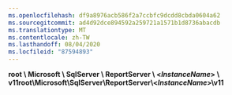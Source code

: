 ```yaml
---
ms.openlocfilehash: df9a8976acb586f2a7ccbfc9dcdd8cbda0604a62
ms.sourcegitcommit: ad4d92dce894592a259721a1571b1d8736abacdb
ms.translationtype: MT
ms.contentlocale: zh-TW
ms.lasthandoff: 08/04/2020
ms.locfileid: "87594893"
---
```

<span data-ttu-id="cf469-101">**root \\ Microsoft \\ SqlServer \\ ReportServer \\ \<*InstanceName*\> \\ v11**</span><span class="sxs-lookup"><span data-stu-id="cf469-101">**root\\Microsoft\\SqlServer\\ReportServer\\\<*InstanceName*\>\\v11**</span></span>

